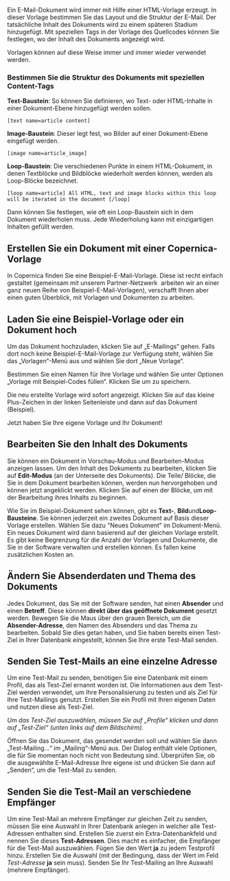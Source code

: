 Ein E-Mail-Dokument wird immer mit Hilfe einer HTML-Vorlage erzeugt. In
dieser Vorlage bestimmen Sie das Layout und die Struktur der E-Mail. Der
tatsächliche Inhalt des Dokuments wird zu einem späteren Stadium
hinzugefügt. Mit speziellen Tags in der Vorlage des Quellcodes können
Sie festlegen, wo der Inhalt des Dokuments angezeigt wird. 

Vorlagen können auf diese Weise immer und immer wieder verwendet
werden. 

### Bestimmen Sie die Struktur des Dokuments mit speziellen Content-Tags

**Text-Baustein**: So können Sie definieren, wo Text- oder HTML-Inhalte
in einer Dokument-Ebene hinzugefügt werden sollen.

`[text name=article content]`

**Image-Baustein**: Dieser legt fest, wo Bilder auf einer Dokument-Ebene
eingefügt werden.

`[image name=article_image]`

**Loop-Baustein**: Die verschiedenen Punkte in einem HTML-Dokument, in
denen Textblöcke und Bildblöcke wiederholt werden können, werden als
Loop-Blöcke bezeichnet.

`[loop name=article] All HTML, text and image blocks within this loop will be iterated in the document [/loop]`

Dann können Sie festlegen, wie oft ein Loop-Baustein sich in dem
Dokument wiederholen muss. Jede Wiederholung kann mit einzigartigen
Inhalten gefüllt werden. 

Erstellen Sie ein Dokument mit einer Copernica-Vorlage
------------------------------------------------------

In Copernica finden Sie eine Beispiel-E-Mail-Vorlage. Diese ist recht
einfach gestaltet (gemeinsam mit unserem Partner-Netzwerk  arbeiten wir
an einer ganz neuen Reihe von Beispiel-E-Mail-Vorlagen), verschafft
Ihnen aber einen guten Überblick, mit Vorlagen und Dokumenten zu
arbeiten.

Laden Sie eine Beispiel-Vorlage oder ein Dokument hoch
------------------------------------------------------

Um das Dokument hochzuladen, klicken Sie auf „E-Mailings“ gehen. Falls
dort noch keine Beispiel-E-Mail-Vorlage zur Verfügung steht, wählen Sie
das „Vorlagen“-Menü aus und wählen Sie dort „Neue Vorlage“.

Bestimmen Sie einen Namen für Ihre Vorlage und wählen Sie unter Optionen
„Vorlage mit Beispiel-Codes füllen“. Klicken Sie um zu speichern.

Die neu erstellte Vorlage wird sofort angezeigt. Klicken Sie auf das
kleine Plus-Zeichen in der linken Seitenleiste und dann auf das Dokument
(Beispiel).

Jetzt haben Sie Ihre eigene Vorlage und Ihr Dokument!

Bearbeiten Sie den Inhalt des Dokuments
---------------------------------------

Sie können ein Dokument in Vorschau-Modus und Bearbeiten-Modus anzeigen
lassen. Um den Inhalt des Dokuments zu bearbeiten, klicken Sie auf
**Edit-Modus** (an der Unterseite des Dokuments). Die Teile/ Blöcke, die
Sie in dem Dokument bearbeiten können, werden nun hervorgehoben und
können jetzt angeklickt werden. Klicken Sie auf einen der Blöcke, um mit
der Bearbeitung ihres Inhalts zu beginnen.

Wie Sie im Beispiel-Dokument sehen können, gibt es **Text-**,
**Bild**und**Loop-Bausteine**. Sie können jederzeit ein zweites Dokument
auf Basis dieser Vorlage erstellen. Wählen Sie dazu "Neues Dokument" im
Dokument-Menü. Ein neues Dokument wird dann basierend auf der gleichen
Vorlage erstellt. Es gibt keine Begrenzung für die Anzahl der Vorlagen
und Dokumente, die Sie in der Software verwalten und erstellen können.
Es fallen keine zusätzlichen Kosten an.

Ändern Sie Absenderdaten und Thema des Dokuments
------------------------------------------------

Jedes Dokument, das Sie mit der Software senden, hat einen **Absender**
und einen **Betreff**. Diese können **direkt über das geöffnete
Dokument** gesetzt werden. Bewegen Sie die Maus über den grauen Bereich,
um die **Absender-Adresse**, den Namen des Absenders und das Thema zu
bearbeiten. Sobald Sie dies getan haben, und Sie haben bereits einen
Test-Ziel in Ihrer Datenbank eingestellt, können Sie Ihre erste
Test-Mail senden.

Senden Sie Test-Mails an eine einzelne Adresse
----------------------------------------------

Um eine Test-Mail zu senden, benötigen Sie eine Datenbank mit einem
Profil, das als Test-Ziel ernannt worden ist. Die Informationen aus dem
Test-Ziel werden verwendet, um Ihre Personalisierung zu testen und als
Ziel für Ihre Test-Mailings genutzt. Erstellen Sie ein Profil mit Ihren
eigenen Daten und nutzen diese als Test-Ziel.

*Um das Test-Ziel auszuwählen, müssen Sie auf „Profile“ klicken und dann
auf „Test-Ziel“ (unten links auf dem Bildschirm).*

Öffnen Sie das Dokument, das gesendet werden soll und wählen Sie dann
„Test-Mailing…“ im „Mailing“-Menü aus. Der Dialog enthält viele
Optionen, die für Sie momentan noch nicht von Bedeutung sind. Überprüfen
Sie, ob die ausgewählte E-Mail-Adresse Ihre eigene ist und drücken Sie
dann auf „Senden“, um die Test-Mail zu senden.

Senden Sie die Test-Mail an verschiedene Empfänger
--------------------------------------------------

Um eine Test-Mail an mehrere Empfänger zur gleichen Zeit zu senden,
müssen Sie eine Auswahl in Ihrer Datenbank anlegen in welcher alle
Test-Adressen enthalten sind. Erstellen Sie zuerst ein
Extra-Datenbankfeld und nennen Sie dieses **Test-Adressen**. Dies macht
es einfacher, die Empfänger für die Test-Mail auszuwählen. Fügen Sie den
Wert **ja** zu jedem Testprofil hinzu. Erstellen Sie die Auswahl (mit
der Bedingung, dass der Wert im Feld *Test*-*Adresse* **ja** sein muss).
Senden Sie Ihr Test-Mailing an Ihre Auswahl (mehrere Empfänger). 
